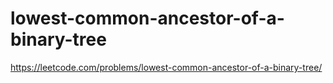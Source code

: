 # lowest-common-ancestor-of-a-binary-tree

https://leetcode.com/problems/lowest-common-ancestor-of-a-binary-tree/
